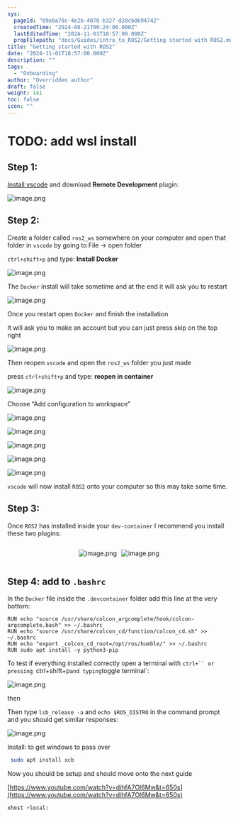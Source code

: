```yaml
---
sys:
  pageId: "89e0a78c-4e2b-4070-b327-d28cb0694742"
  createdTime: "2024-08-21T00:24:00.000Z"
  lastEditedTime: "2024-11-01T18:57:00.000Z"
  propFilepath: "docs/Guides/intro_to_ROS2/Getting started with ROS2.md"
title: "Getting started with ROS2"
date: "2024-11-01T18:57:00.000Z"
description: ""
tags:
  - "Onboarding"
author: "Overridden author"
draft: false
weight: 141
toc: false
icon: ""
---
```


# TODO: add wsl install

## Step 1:

[Install vscode](https://code.visualstudio.com/download) and download **Remote Development** plugin:

![image.png](https://prod-files-secure.s3.us-west-2.amazonaws.com/d518164a-d88e-44d1-a4ee-3adb3bd8bce0/efb52993-1881-4a40-b95e-6f020334f022/image.png?X-Amz-Algorithm=AWS4-HMAC-SHA256&X-Amz-Content-Sha256=UNSIGNED-PAYLOAD&X-Amz-Credential=ASIAZI2LB46656YNPTBY%2F20250313%2Fus-west-2%2Fs3%2Faws4_request&X-Amz-Date=20250313T181109Z&X-Amz-Expires=3600&X-Amz-Security-Token=IQoJb3JpZ2luX2VjEJL%2F%2F%2F%2F%2F%2F%2F%2F%2F%2FwEaCXVzLXdlc3QtMiJHMEUCIQCkG7GqqJrDnA6tK0xaktb5Co%2FAa62KD90GeOyXuDj%2B%2BgIgEtqIPV9nOx3B5O6bnz7DIOQTfMeDyIgponeOeArGlgsqiAQI2%2F%2F%2F%2F%2F%2F%2F%2F%2F%2F%2FARAAGgw2Mzc0MjMxODM4MDUiDEtPlTB5JjhBWGDcaircAxAA%2F7GCU9qolaGYsCinLLoA2CKjBHNuGPyKOuV4v%2FNKpvsa6tBTbS7UAba8pIIp3jHzpvT2baYGkOUCL2zxgdj%2BUOHcHyaD79tY4dU%2FPpxJsLuu%2B34xz45icUYQF9ycIJd1Yy8PDLsnF%2BVYO3X7qMbd8Jo9e9KvG%2FKb6ik4igDhRiQil91lw5Ylm8pVPMAXSDjImnlEZeAztuv5r5qUEHhvrHxRqfd6XtO9kv1SjM3MVoQnmCM1wsjQ44%2FaZo5vaHnCpEzhxmvWhp%2Bw%2Bfn6vlbXVFpqy5mWXPU%2B3LjMjDJVTOTq75qmcLbBQ8p%2BBnL1SSmE1Q8hHtRd8AX14YDMg1LMFF%2Btvefv3Zy40UGYAwUdtIwaQmunhaIffy1lmWhOkVsLJ5Td1te17bdAAL3FWCOMrO02W%2BTJd4vTZjBT7GSw9bGDrtAckCsI7wl8sP9RFbwhdtB%2Btw0qEDY6aLSe9GKZODZtObxfnZozDFiYQD1zn5EbUJefbFbPijvGdodP%2FQQlmHv1WT0bLqwygMDUn%2FFs7DhoucEw5xEuwGj1U1nGpSzitLS1OEgvIj0ADUeSHXwRy1WeQZHguX9ex4FS%2FSDTg1x%2Bcjug%2BATWXXdl1nuEv4oEe4BH7cWyx9kbMNS0zL4GOqUBv1fytip6PRLQu2uM119jaelJJvrddClHb2iIDRmg%2B%2F%2FnymqtAnioN2PjFRQ6K%2FrgQUczhtfQCS%2FsZ%2FFJX68FYV1awdF9pyKA4vqhhEttkGLkRnnUybeN6zyFX9A71b2DhhO7Z8sYjyrHwJ8kHDl61g4u1cDIlF9c110eXDR%2FfFcLZMCD0RxJ%2B%2FL9vYxR5c50f7q8y%2B48SmyzUUMmcU97G2zxoqMi&X-Amz-Signature=255b71765a67ccd808b6ebcbcb84cdef0ea6fe2c933031edcb46f7b1ffeae6d7&X-Amz-SignedHeaders=host&x-id=GetObject)

## Step 2:

Create a folder called `ros2_ws` somewhere on your computer and open that folder in `vscode` by going to File → open folder 

`ctrl+shift+p` and type: **Install Docker**

![image.png](https://prod-files-secure.s3.us-west-2.amazonaws.com/d518164a-d88e-44d1-a4ee-3adb3bd8bce0/2269dc0e-1cd5-47ff-bceb-c04ad9b2eab0/image.png?X-Amz-Algorithm=AWS4-HMAC-SHA256&X-Amz-Content-Sha256=UNSIGNED-PAYLOAD&X-Amz-Credential=ASIAZI2LB46656YNPTBY%2F20250313%2Fus-west-2%2Fs3%2Faws4_request&X-Amz-Date=20250313T181109Z&X-Amz-Expires=3600&X-Amz-Security-Token=IQoJb3JpZ2luX2VjEJL%2F%2F%2F%2F%2F%2F%2F%2F%2F%2FwEaCXVzLXdlc3QtMiJHMEUCIQCkG7GqqJrDnA6tK0xaktb5Co%2FAa62KD90GeOyXuDj%2B%2BgIgEtqIPV9nOx3B5O6bnz7DIOQTfMeDyIgponeOeArGlgsqiAQI2%2F%2F%2F%2F%2F%2F%2F%2F%2F%2F%2FARAAGgw2Mzc0MjMxODM4MDUiDEtPlTB5JjhBWGDcaircAxAA%2F7GCU9qolaGYsCinLLoA2CKjBHNuGPyKOuV4v%2FNKpvsa6tBTbS7UAba8pIIp3jHzpvT2baYGkOUCL2zxgdj%2BUOHcHyaD79tY4dU%2FPpxJsLuu%2B34xz45icUYQF9ycIJd1Yy8PDLsnF%2BVYO3X7qMbd8Jo9e9KvG%2FKb6ik4igDhRiQil91lw5Ylm8pVPMAXSDjImnlEZeAztuv5r5qUEHhvrHxRqfd6XtO9kv1SjM3MVoQnmCM1wsjQ44%2FaZo5vaHnCpEzhxmvWhp%2Bw%2Bfn6vlbXVFpqy5mWXPU%2B3LjMjDJVTOTq75qmcLbBQ8p%2BBnL1SSmE1Q8hHtRd8AX14YDMg1LMFF%2Btvefv3Zy40UGYAwUdtIwaQmunhaIffy1lmWhOkVsLJ5Td1te17bdAAL3FWCOMrO02W%2BTJd4vTZjBT7GSw9bGDrtAckCsI7wl8sP9RFbwhdtB%2Btw0qEDY6aLSe9GKZODZtObxfnZozDFiYQD1zn5EbUJefbFbPijvGdodP%2FQQlmHv1WT0bLqwygMDUn%2FFs7DhoucEw5xEuwGj1U1nGpSzitLS1OEgvIj0ADUeSHXwRy1WeQZHguX9ex4FS%2FSDTg1x%2Bcjug%2BATWXXdl1nuEv4oEe4BH7cWyx9kbMNS0zL4GOqUBv1fytip6PRLQu2uM119jaelJJvrddClHb2iIDRmg%2B%2F%2FnymqtAnioN2PjFRQ6K%2FrgQUczhtfQCS%2FsZ%2FFJX68FYV1awdF9pyKA4vqhhEttkGLkRnnUybeN6zyFX9A71b2DhhO7Z8sYjyrHwJ8kHDl61g4u1cDIlF9c110eXDR%2FfFcLZMCD0RxJ%2B%2FL9vYxR5c50f7q8y%2B48SmyzUUMmcU97G2zxoqMi&X-Amz-Signature=f398ab780a32d3fe67468855fa0be4dff0b3e9577d7aa8eb531d95fada6b5b8b&X-Amz-SignedHeaders=host&x-id=GetObject)

The `Docker` install will take sometime and at the end it will ask you to restart

![image.png](https://prod-files-secure.s3.us-west-2.amazonaws.com/d518164a-d88e-44d1-a4ee-3adb3bd8bce0/ed233f78-be33-4b1f-b89c-9c346c0e961e/image.png?X-Amz-Algorithm=AWS4-HMAC-SHA256&X-Amz-Content-Sha256=UNSIGNED-PAYLOAD&X-Amz-Credential=ASIAZI2LB46656YNPTBY%2F20250313%2Fus-west-2%2Fs3%2Faws4_request&X-Amz-Date=20250313T181109Z&X-Amz-Expires=3600&X-Amz-Security-Token=IQoJb3JpZ2luX2VjEJL%2F%2F%2F%2F%2F%2F%2F%2F%2F%2FwEaCXVzLXdlc3QtMiJHMEUCIQCkG7GqqJrDnA6tK0xaktb5Co%2FAa62KD90GeOyXuDj%2B%2BgIgEtqIPV9nOx3B5O6bnz7DIOQTfMeDyIgponeOeArGlgsqiAQI2%2F%2F%2F%2F%2F%2F%2F%2F%2F%2F%2FARAAGgw2Mzc0MjMxODM4MDUiDEtPlTB5JjhBWGDcaircAxAA%2F7GCU9qolaGYsCinLLoA2CKjBHNuGPyKOuV4v%2FNKpvsa6tBTbS7UAba8pIIp3jHzpvT2baYGkOUCL2zxgdj%2BUOHcHyaD79tY4dU%2FPpxJsLuu%2B34xz45icUYQF9ycIJd1Yy8PDLsnF%2BVYO3X7qMbd8Jo9e9KvG%2FKb6ik4igDhRiQil91lw5Ylm8pVPMAXSDjImnlEZeAztuv5r5qUEHhvrHxRqfd6XtO9kv1SjM3MVoQnmCM1wsjQ44%2FaZo5vaHnCpEzhxmvWhp%2Bw%2Bfn6vlbXVFpqy5mWXPU%2B3LjMjDJVTOTq75qmcLbBQ8p%2BBnL1SSmE1Q8hHtRd8AX14YDMg1LMFF%2Btvefv3Zy40UGYAwUdtIwaQmunhaIffy1lmWhOkVsLJ5Td1te17bdAAL3FWCOMrO02W%2BTJd4vTZjBT7GSw9bGDrtAckCsI7wl8sP9RFbwhdtB%2Btw0qEDY6aLSe9GKZODZtObxfnZozDFiYQD1zn5EbUJefbFbPijvGdodP%2FQQlmHv1WT0bLqwygMDUn%2FFs7DhoucEw5xEuwGj1U1nGpSzitLS1OEgvIj0ADUeSHXwRy1WeQZHguX9ex4FS%2FSDTg1x%2Bcjug%2BATWXXdl1nuEv4oEe4BH7cWyx9kbMNS0zL4GOqUBv1fytip6PRLQu2uM119jaelJJvrddClHb2iIDRmg%2B%2F%2FnymqtAnioN2PjFRQ6K%2FrgQUczhtfQCS%2FsZ%2FFJX68FYV1awdF9pyKA4vqhhEttkGLkRnnUybeN6zyFX9A71b2DhhO7Z8sYjyrHwJ8kHDl61g4u1cDIlF9c110eXDR%2FfFcLZMCD0RxJ%2B%2FL9vYxR5c50f7q8y%2B48SmyzUUMmcU97G2zxoqMi&X-Amz-Signature=7f7a09cdd191bb29c5f362900cfcbc71db908eda33b7628d8823ebd97e248b5f&X-Amz-SignedHeaders=host&x-id=GetObject)

Once you restart open `Docker` and finish the installation

It will ask you to make an account but you can just press skip on the top right

![image.png](https://prod-files-secure.s3.us-west-2.amazonaws.com/d518164a-d88e-44d1-a4ee-3adb3bd8bce0/21010ad9-1659-4fd9-9f59-9932a09b2a3d/image.png?X-Amz-Algorithm=AWS4-HMAC-SHA256&X-Amz-Content-Sha256=UNSIGNED-PAYLOAD&X-Amz-Credential=ASIAZI2LB46656YNPTBY%2F20250313%2Fus-west-2%2Fs3%2Faws4_request&X-Amz-Date=20250313T181109Z&X-Amz-Expires=3600&X-Amz-Security-Token=IQoJb3JpZ2luX2VjEJL%2F%2F%2F%2F%2F%2F%2F%2F%2F%2FwEaCXVzLXdlc3QtMiJHMEUCIQCkG7GqqJrDnA6tK0xaktb5Co%2FAa62KD90GeOyXuDj%2B%2BgIgEtqIPV9nOx3B5O6bnz7DIOQTfMeDyIgponeOeArGlgsqiAQI2%2F%2F%2F%2F%2F%2F%2F%2F%2F%2F%2FARAAGgw2Mzc0MjMxODM4MDUiDEtPlTB5JjhBWGDcaircAxAA%2F7GCU9qolaGYsCinLLoA2CKjBHNuGPyKOuV4v%2FNKpvsa6tBTbS7UAba8pIIp3jHzpvT2baYGkOUCL2zxgdj%2BUOHcHyaD79tY4dU%2FPpxJsLuu%2B34xz45icUYQF9ycIJd1Yy8PDLsnF%2BVYO3X7qMbd8Jo9e9KvG%2FKb6ik4igDhRiQil91lw5Ylm8pVPMAXSDjImnlEZeAztuv5r5qUEHhvrHxRqfd6XtO9kv1SjM3MVoQnmCM1wsjQ44%2FaZo5vaHnCpEzhxmvWhp%2Bw%2Bfn6vlbXVFpqy5mWXPU%2B3LjMjDJVTOTq75qmcLbBQ8p%2BBnL1SSmE1Q8hHtRd8AX14YDMg1LMFF%2Btvefv3Zy40UGYAwUdtIwaQmunhaIffy1lmWhOkVsLJ5Td1te17bdAAL3FWCOMrO02W%2BTJd4vTZjBT7GSw9bGDrtAckCsI7wl8sP9RFbwhdtB%2Btw0qEDY6aLSe9GKZODZtObxfnZozDFiYQD1zn5EbUJefbFbPijvGdodP%2FQQlmHv1WT0bLqwygMDUn%2FFs7DhoucEw5xEuwGj1U1nGpSzitLS1OEgvIj0ADUeSHXwRy1WeQZHguX9ex4FS%2FSDTg1x%2Bcjug%2BATWXXdl1nuEv4oEe4BH7cWyx9kbMNS0zL4GOqUBv1fytip6PRLQu2uM119jaelJJvrddClHb2iIDRmg%2B%2F%2FnymqtAnioN2PjFRQ6K%2FrgQUczhtfQCS%2FsZ%2FFJX68FYV1awdF9pyKA4vqhhEttkGLkRnnUybeN6zyFX9A71b2DhhO7Z8sYjyrHwJ8kHDl61g4u1cDIlF9c110eXDR%2FfFcLZMCD0RxJ%2B%2FL9vYxR5c50f7q8y%2B48SmyzUUMmcU97G2zxoqMi&X-Amz-Signature=6ee16c17187973a94657825a2aa0300b1d16a409499831c83c04994dda75afdb&X-Amz-SignedHeaders=host&x-id=GetObject)

Then reopen `vscode` and open the `ros2_ws` folder you just made

press `ctrl+shift+p` and type: **reopen in container**

![image.png](https://prod-files-secure.s3.us-west-2.amazonaws.com/d518164a-d88e-44d1-a4ee-3adb3bd8bce0/4e93b8c2-41ad-488c-8095-c74205196118/image.png?X-Amz-Algorithm=AWS4-HMAC-SHA256&X-Amz-Content-Sha256=UNSIGNED-PAYLOAD&X-Amz-Credential=ASIAZI2LB46656YNPTBY%2F20250313%2Fus-west-2%2Fs3%2Faws4_request&X-Amz-Date=20250313T181109Z&X-Amz-Expires=3600&X-Amz-Security-Token=IQoJb3JpZ2luX2VjEJL%2F%2F%2F%2F%2F%2F%2F%2F%2F%2FwEaCXVzLXdlc3QtMiJHMEUCIQCkG7GqqJrDnA6tK0xaktb5Co%2FAa62KD90GeOyXuDj%2B%2BgIgEtqIPV9nOx3B5O6bnz7DIOQTfMeDyIgponeOeArGlgsqiAQI2%2F%2F%2F%2F%2F%2F%2F%2F%2F%2F%2FARAAGgw2Mzc0MjMxODM4MDUiDEtPlTB5JjhBWGDcaircAxAA%2F7GCU9qolaGYsCinLLoA2CKjBHNuGPyKOuV4v%2FNKpvsa6tBTbS7UAba8pIIp3jHzpvT2baYGkOUCL2zxgdj%2BUOHcHyaD79tY4dU%2FPpxJsLuu%2B34xz45icUYQF9ycIJd1Yy8PDLsnF%2BVYO3X7qMbd8Jo9e9KvG%2FKb6ik4igDhRiQil91lw5Ylm8pVPMAXSDjImnlEZeAztuv5r5qUEHhvrHxRqfd6XtO9kv1SjM3MVoQnmCM1wsjQ44%2FaZo5vaHnCpEzhxmvWhp%2Bw%2Bfn6vlbXVFpqy5mWXPU%2B3LjMjDJVTOTq75qmcLbBQ8p%2BBnL1SSmE1Q8hHtRd8AX14YDMg1LMFF%2Btvefv3Zy40UGYAwUdtIwaQmunhaIffy1lmWhOkVsLJ5Td1te17bdAAL3FWCOMrO02W%2BTJd4vTZjBT7GSw9bGDrtAckCsI7wl8sP9RFbwhdtB%2Btw0qEDY6aLSe9GKZODZtObxfnZozDFiYQD1zn5EbUJefbFbPijvGdodP%2FQQlmHv1WT0bLqwygMDUn%2FFs7DhoucEw5xEuwGj1U1nGpSzitLS1OEgvIj0ADUeSHXwRy1WeQZHguX9ex4FS%2FSDTg1x%2Bcjug%2BATWXXdl1nuEv4oEe4BH7cWyx9kbMNS0zL4GOqUBv1fytip6PRLQu2uM119jaelJJvrddClHb2iIDRmg%2B%2F%2FnymqtAnioN2PjFRQ6K%2FrgQUczhtfQCS%2FsZ%2FFJX68FYV1awdF9pyKA4vqhhEttkGLkRnnUybeN6zyFX9A71b2DhhO7Z8sYjyrHwJ8kHDl61g4u1cDIlF9c110eXDR%2FfFcLZMCD0RxJ%2B%2FL9vYxR5c50f7q8y%2B48SmyzUUMmcU97G2zxoqMi&X-Amz-Signature=d634559680f2ffc2e20c32b6125b4c5d4e9a0538a6161a48d7c29e41cb5b04a6&X-Amz-SignedHeaders=host&x-id=GetObject)

Choose “Add configuration to workspace”

![image.png](https://prod-files-secure.s3.us-west-2.amazonaws.com/d518164a-d88e-44d1-a4ee-3adb3bd8bce0/9560b282-5060-4989-ba37-97e7b2c22476/image.png?X-Amz-Algorithm=AWS4-HMAC-SHA256&X-Amz-Content-Sha256=UNSIGNED-PAYLOAD&X-Amz-Credential=ASIAZI2LB46656YNPTBY%2F20250313%2Fus-west-2%2Fs3%2Faws4_request&X-Amz-Date=20250313T181109Z&X-Amz-Expires=3600&X-Amz-Security-Token=IQoJb3JpZ2luX2VjEJL%2F%2F%2F%2F%2F%2F%2F%2F%2F%2FwEaCXVzLXdlc3QtMiJHMEUCIQCkG7GqqJrDnA6tK0xaktb5Co%2FAa62KD90GeOyXuDj%2B%2BgIgEtqIPV9nOx3B5O6bnz7DIOQTfMeDyIgponeOeArGlgsqiAQI2%2F%2F%2F%2F%2F%2F%2F%2F%2F%2F%2FARAAGgw2Mzc0MjMxODM4MDUiDEtPlTB5JjhBWGDcaircAxAA%2F7GCU9qolaGYsCinLLoA2CKjBHNuGPyKOuV4v%2FNKpvsa6tBTbS7UAba8pIIp3jHzpvT2baYGkOUCL2zxgdj%2BUOHcHyaD79tY4dU%2FPpxJsLuu%2B34xz45icUYQF9ycIJd1Yy8PDLsnF%2BVYO3X7qMbd8Jo9e9KvG%2FKb6ik4igDhRiQil91lw5Ylm8pVPMAXSDjImnlEZeAztuv5r5qUEHhvrHxRqfd6XtO9kv1SjM3MVoQnmCM1wsjQ44%2FaZo5vaHnCpEzhxmvWhp%2Bw%2Bfn6vlbXVFpqy5mWXPU%2B3LjMjDJVTOTq75qmcLbBQ8p%2BBnL1SSmE1Q8hHtRd8AX14YDMg1LMFF%2Btvefv3Zy40UGYAwUdtIwaQmunhaIffy1lmWhOkVsLJ5Td1te17bdAAL3FWCOMrO02W%2BTJd4vTZjBT7GSw9bGDrtAckCsI7wl8sP9RFbwhdtB%2Btw0qEDY6aLSe9GKZODZtObxfnZozDFiYQD1zn5EbUJefbFbPijvGdodP%2FQQlmHv1WT0bLqwygMDUn%2FFs7DhoucEw5xEuwGj1U1nGpSzitLS1OEgvIj0ADUeSHXwRy1WeQZHguX9ex4FS%2FSDTg1x%2Bcjug%2BATWXXdl1nuEv4oEe4BH7cWyx9kbMNS0zL4GOqUBv1fytip6PRLQu2uM119jaelJJvrddClHb2iIDRmg%2B%2F%2FnymqtAnioN2PjFRQ6K%2FrgQUczhtfQCS%2FsZ%2FFJX68FYV1awdF9pyKA4vqhhEttkGLkRnnUybeN6zyFX9A71b2DhhO7Z8sYjyrHwJ8kHDl61g4u1cDIlF9c110eXDR%2FfFcLZMCD0RxJ%2B%2FL9vYxR5c50f7q8y%2B48SmyzUUMmcU97G2zxoqMi&X-Amz-Signature=9e34af5eac3f76f17ab619fbe2f2c0433a1697ba66823801ed2cbdc7d7843df5&X-Amz-SignedHeaders=host&x-id=GetObject)

![image.png](https://prod-files-secure.s3.us-west-2.amazonaws.com/d518164a-d88e-44d1-a4ee-3adb3bd8bce0/2ee63f81-886b-48e8-a553-dc6e5eac99e4/image.png?X-Amz-Algorithm=AWS4-HMAC-SHA256&X-Amz-Content-Sha256=UNSIGNED-PAYLOAD&X-Amz-Credential=ASIAZI2LB46656YNPTBY%2F20250313%2Fus-west-2%2Fs3%2Faws4_request&X-Amz-Date=20250313T181109Z&X-Amz-Expires=3600&X-Amz-Security-Token=IQoJb3JpZ2luX2VjEJL%2F%2F%2F%2F%2F%2F%2F%2F%2F%2FwEaCXVzLXdlc3QtMiJHMEUCIQCkG7GqqJrDnA6tK0xaktb5Co%2FAa62KD90GeOyXuDj%2B%2BgIgEtqIPV9nOx3B5O6bnz7DIOQTfMeDyIgponeOeArGlgsqiAQI2%2F%2F%2F%2F%2F%2F%2F%2F%2F%2F%2FARAAGgw2Mzc0MjMxODM4MDUiDEtPlTB5JjhBWGDcaircAxAA%2F7GCU9qolaGYsCinLLoA2CKjBHNuGPyKOuV4v%2FNKpvsa6tBTbS7UAba8pIIp3jHzpvT2baYGkOUCL2zxgdj%2BUOHcHyaD79tY4dU%2FPpxJsLuu%2B34xz45icUYQF9ycIJd1Yy8PDLsnF%2BVYO3X7qMbd8Jo9e9KvG%2FKb6ik4igDhRiQil91lw5Ylm8pVPMAXSDjImnlEZeAztuv5r5qUEHhvrHxRqfd6XtO9kv1SjM3MVoQnmCM1wsjQ44%2FaZo5vaHnCpEzhxmvWhp%2Bw%2Bfn6vlbXVFpqy5mWXPU%2B3LjMjDJVTOTq75qmcLbBQ8p%2BBnL1SSmE1Q8hHtRd8AX14YDMg1LMFF%2Btvefv3Zy40UGYAwUdtIwaQmunhaIffy1lmWhOkVsLJ5Td1te17bdAAL3FWCOMrO02W%2BTJd4vTZjBT7GSw9bGDrtAckCsI7wl8sP9RFbwhdtB%2Btw0qEDY6aLSe9GKZODZtObxfnZozDFiYQD1zn5EbUJefbFbPijvGdodP%2FQQlmHv1WT0bLqwygMDUn%2FFs7DhoucEw5xEuwGj1U1nGpSzitLS1OEgvIj0ADUeSHXwRy1WeQZHguX9ex4FS%2FSDTg1x%2Bcjug%2BATWXXdl1nuEv4oEe4BH7cWyx9kbMNS0zL4GOqUBv1fytip6PRLQu2uM119jaelJJvrddClHb2iIDRmg%2B%2F%2FnymqtAnioN2PjFRQ6K%2FrgQUczhtfQCS%2FsZ%2FFJX68FYV1awdF9pyKA4vqhhEttkGLkRnnUybeN6zyFX9A71b2DhhO7Z8sYjyrHwJ8kHDl61g4u1cDIlF9c110eXDR%2FfFcLZMCD0RxJ%2B%2FL9vYxR5c50f7q8y%2B48SmyzUUMmcU97G2zxoqMi&X-Amz-Signature=6f349d9c32e6a385e3c4da682b5ffbe141188cc082927e7dff1a0fc301264d91&X-Amz-SignedHeaders=host&x-id=GetObject)

![image.png](https://prod-files-secure.s3.us-west-2.amazonaws.com/d518164a-d88e-44d1-a4ee-3adb3bd8bce0/ae1580b2-b048-407e-aed9-b584224a7a04/image.png?X-Amz-Algorithm=AWS4-HMAC-SHA256&X-Amz-Content-Sha256=UNSIGNED-PAYLOAD&X-Amz-Credential=ASIAZI2LB46656YNPTBY%2F20250313%2Fus-west-2%2Fs3%2Faws4_request&X-Amz-Date=20250313T181109Z&X-Amz-Expires=3600&X-Amz-Security-Token=IQoJb3JpZ2luX2VjEJL%2F%2F%2F%2F%2F%2F%2F%2F%2F%2FwEaCXVzLXdlc3QtMiJHMEUCIQCkG7GqqJrDnA6tK0xaktb5Co%2FAa62KD90GeOyXuDj%2B%2BgIgEtqIPV9nOx3B5O6bnz7DIOQTfMeDyIgponeOeArGlgsqiAQI2%2F%2F%2F%2F%2F%2F%2F%2F%2F%2F%2FARAAGgw2Mzc0MjMxODM4MDUiDEtPlTB5JjhBWGDcaircAxAA%2F7GCU9qolaGYsCinLLoA2CKjBHNuGPyKOuV4v%2FNKpvsa6tBTbS7UAba8pIIp3jHzpvT2baYGkOUCL2zxgdj%2BUOHcHyaD79tY4dU%2FPpxJsLuu%2B34xz45icUYQF9ycIJd1Yy8PDLsnF%2BVYO3X7qMbd8Jo9e9KvG%2FKb6ik4igDhRiQil91lw5Ylm8pVPMAXSDjImnlEZeAztuv5r5qUEHhvrHxRqfd6XtO9kv1SjM3MVoQnmCM1wsjQ44%2FaZo5vaHnCpEzhxmvWhp%2Bw%2Bfn6vlbXVFpqy5mWXPU%2B3LjMjDJVTOTq75qmcLbBQ8p%2BBnL1SSmE1Q8hHtRd8AX14YDMg1LMFF%2Btvefv3Zy40UGYAwUdtIwaQmunhaIffy1lmWhOkVsLJ5Td1te17bdAAL3FWCOMrO02W%2BTJd4vTZjBT7GSw9bGDrtAckCsI7wl8sP9RFbwhdtB%2Btw0qEDY6aLSe9GKZODZtObxfnZozDFiYQD1zn5EbUJefbFbPijvGdodP%2FQQlmHv1WT0bLqwygMDUn%2FFs7DhoucEw5xEuwGj1U1nGpSzitLS1OEgvIj0ADUeSHXwRy1WeQZHguX9ex4FS%2FSDTg1x%2Bcjug%2BATWXXdl1nuEv4oEe4BH7cWyx9kbMNS0zL4GOqUBv1fytip6PRLQu2uM119jaelJJvrddClHb2iIDRmg%2B%2F%2FnymqtAnioN2PjFRQ6K%2FrgQUczhtfQCS%2FsZ%2FFJX68FYV1awdF9pyKA4vqhhEttkGLkRnnUybeN6zyFX9A71b2DhhO7Z8sYjyrHwJ8kHDl61g4u1cDIlF9c110eXDR%2FfFcLZMCD0RxJ%2B%2FL9vYxR5c50f7q8y%2B48SmyzUUMmcU97G2zxoqMi&X-Amz-Signature=4bafc2755400e998e6aab981de7400fa342c36e3367781053260354cc528ce76&X-Amz-SignedHeaders=host&x-id=GetObject)

![image.png](https://prod-files-secure.s3.us-west-2.amazonaws.com/d518164a-d88e-44d1-a4ee-3adb3bd8bce0/53255b28-f75e-430f-b9e3-c0ac8577e42b/image.png?X-Amz-Algorithm=AWS4-HMAC-SHA256&X-Amz-Content-Sha256=UNSIGNED-PAYLOAD&X-Amz-Credential=ASIAZI2LB46656YNPTBY%2F20250313%2Fus-west-2%2Fs3%2Faws4_request&X-Amz-Date=20250313T181109Z&X-Amz-Expires=3600&X-Amz-Security-Token=IQoJb3JpZ2luX2VjEJL%2F%2F%2F%2F%2F%2F%2F%2F%2F%2FwEaCXVzLXdlc3QtMiJHMEUCIQCkG7GqqJrDnA6tK0xaktb5Co%2FAa62KD90GeOyXuDj%2B%2BgIgEtqIPV9nOx3B5O6bnz7DIOQTfMeDyIgponeOeArGlgsqiAQI2%2F%2F%2F%2F%2F%2F%2F%2F%2F%2F%2FARAAGgw2Mzc0MjMxODM4MDUiDEtPlTB5JjhBWGDcaircAxAA%2F7GCU9qolaGYsCinLLoA2CKjBHNuGPyKOuV4v%2FNKpvsa6tBTbS7UAba8pIIp3jHzpvT2baYGkOUCL2zxgdj%2BUOHcHyaD79tY4dU%2FPpxJsLuu%2B34xz45icUYQF9ycIJd1Yy8PDLsnF%2BVYO3X7qMbd8Jo9e9KvG%2FKb6ik4igDhRiQil91lw5Ylm8pVPMAXSDjImnlEZeAztuv5r5qUEHhvrHxRqfd6XtO9kv1SjM3MVoQnmCM1wsjQ44%2FaZo5vaHnCpEzhxmvWhp%2Bw%2Bfn6vlbXVFpqy5mWXPU%2B3LjMjDJVTOTq75qmcLbBQ8p%2BBnL1SSmE1Q8hHtRd8AX14YDMg1LMFF%2Btvefv3Zy40UGYAwUdtIwaQmunhaIffy1lmWhOkVsLJ5Td1te17bdAAL3FWCOMrO02W%2BTJd4vTZjBT7GSw9bGDrtAckCsI7wl8sP9RFbwhdtB%2Btw0qEDY6aLSe9GKZODZtObxfnZozDFiYQD1zn5EbUJefbFbPijvGdodP%2FQQlmHv1WT0bLqwygMDUn%2FFs7DhoucEw5xEuwGj1U1nGpSzitLS1OEgvIj0ADUeSHXwRy1WeQZHguX9ex4FS%2FSDTg1x%2Bcjug%2BATWXXdl1nuEv4oEe4BH7cWyx9kbMNS0zL4GOqUBv1fytip6PRLQu2uM119jaelJJvrddClHb2iIDRmg%2B%2F%2FnymqtAnioN2PjFRQ6K%2FrgQUczhtfQCS%2FsZ%2FFJX68FYV1awdF9pyKA4vqhhEttkGLkRnnUybeN6zyFX9A71b2DhhO7Z8sYjyrHwJ8kHDl61g4u1cDIlF9c110eXDR%2FfFcLZMCD0RxJ%2B%2FL9vYxR5c50f7q8y%2B48SmyzUUMmcU97G2zxoqMi&X-Amz-Signature=02197aa86b651b24a8a9b6d326f6395cdedc9192b605f74be75c316c95cf8570&X-Amz-SignedHeaders=host&x-id=GetObject)

![image.png](https://prod-files-secure.s3.us-west-2.amazonaws.com/d518164a-d88e-44d1-a4ee-3adb3bd8bce0/7c562767-5af9-4ffb-97d1-327bcdf4ee00/image.png?X-Amz-Algorithm=AWS4-HMAC-SHA256&X-Amz-Content-Sha256=UNSIGNED-PAYLOAD&X-Amz-Credential=ASIAZI2LB46656YNPTBY%2F20250313%2Fus-west-2%2Fs3%2Faws4_request&X-Amz-Date=20250313T181109Z&X-Amz-Expires=3600&X-Amz-Security-Token=IQoJb3JpZ2luX2VjEJL%2F%2F%2F%2F%2F%2F%2F%2F%2F%2FwEaCXVzLXdlc3QtMiJHMEUCIQCkG7GqqJrDnA6tK0xaktb5Co%2FAa62KD90GeOyXuDj%2B%2BgIgEtqIPV9nOx3B5O6bnz7DIOQTfMeDyIgponeOeArGlgsqiAQI2%2F%2F%2F%2F%2F%2F%2F%2F%2F%2F%2FARAAGgw2Mzc0MjMxODM4MDUiDEtPlTB5JjhBWGDcaircAxAA%2F7GCU9qolaGYsCinLLoA2CKjBHNuGPyKOuV4v%2FNKpvsa6tBTbS7UAba8pIIp3jHzpvT2baYGkOUCL2zxgdj%2BUOHcHyaD79tY4dU%2FPpxJsLuu%2B34xz45icUYQF9ycIJd1Yy8PDLsnF%2BVYO3X7qMbd8Jo9e9KvG%2FKb6ik4igDhRiQil91lw5Ylm8pVPMAXSDjImnlEZeAztuv5r5qUEHhvrHxRqfd6XtO9kv1SjM3MVoQnmCM1wsjQ44%2FaZo5vaHnCpEzhxmvWhp%2Bw%2Bfn6vlbXVFpqy5mWXPU%2B3LjMjDJVTOTq75qmcLbBQ8p%2BBnL1SSmE1Q8hHtRd8AX14YDMg1LMFF%2Btvefv3Zy40UGYAwUdtIwaQmunhaIffy1lmWhOkVsLJ5Td1te17bdAAL3FWCOMrO02W%2BTJd4vTZjBT7GSw9bGDrtAckCsI7wl8sP9RFbwhdtB%2Btw0qEDY6aLSe9GKZODZtObxfnZozDFiYQD1zn5EbUJefbFbPijvGdodP%2FQQlmHv1WT0bLqwygMDUn%2FFs7DhoucEw5xEuwGj1U1nGpSzitLS1OEgvIj0ADUeSHXwRy1WeQZHguX9ex4FS%2FSDTg1x%2Bcjug%2BATWXXdl1nuEv4oEe4BH7cWyx9kbMNS0zL4GOqUBv1fytip6PRLQu2uM119jaelJJvrddClHb2iIDRmg%2B%2F%2FnymqtAnioN2PjFRQ6K%2FrgQUczhtfQCS%2FsZ%2FFJX68FYV1awdF9pyKA4vqhhEttkGLkRnnUybeN6zyFX9A71b2DhhO7Z8sYjyrHwJ8kHDl61g4u1cDIlF9c110eXDR%2FfFcLZMCD0RxJ%2B%2FL9vYxR5c50f7q8y%2B48SmyzUUMmcU97G2zxoqMi&X-Amz-Signature=2ff61bd11937a1fd771f6eb227d57c322e80dd126349c0a9303f8c0887141429&X-Amz-SignedHeaders=host&x-id=GetObject)

`vscode` will now install `ROS2` onto your computer so this may take some time.

## Step 3:

Once `ROS2` has installed inside your `dev-container` I recommend you install these two plugins:

<div style="display: flex;flex-direction: row; column-gap:10px; max-width: 630px;justify-content: center;">
<div>

![image.png](https://prod-files-secure.s3.us-west-2.amazonaws.com/d518164a-d88e-44d1-a4ee-3adb3bd8bce0/3fc3d550-5a54-4ba1-ba6b-faa01cdb7369/image.png?X-Amz-Algorithm=AWS4-HMAC-SHA256&X-Amz-Content-Sha256=UNSIGNED-PAYLOAD&X-Amz-Credential=ASIAZI2LB46665442GM4%2F20250313%2Fus-west-2%2Fs3%2Faws4_request&X-Amz-Date=20250313T181112Z&X-Amz-Expires=3600&X-Amz-Security-Token=IQoJb3JpZ2luX2VjEJL%2F%2F%2F%2F%2F%2F%2F%2F%2F%2FwEaCXVzLXdlc3QtMiJIMEYCIQC0SoUSdI9Ij%2BrM2nE0STR%2FeWDwNFJGZRnzbYPjyWVI9gIhAOqaRUCYgJpd1Nrccju7LzXlCq9%2BJlxhbpJj6O8S7jq3KogECNv%2F%2F%2F%2F%2F%2F%2F%2F%2F%2FwEQABoMNjM3NDIzMTgzODA1IgwBNCGrA%2FxfJh%2BOAugq3AOOjeGIWCf40JsBiiqGm2OOzBhy0Ad2GZf9FZle%2BcPUBywcFgFD%2BJJdhAHs6D82YsD6E5NeFEO32Y%2F%2FEetyAp%2BscOm12tJtQcXtT10mDrpAvPX9rOJl91iRhRZJs9iRI8MrVEYk3a%2FBBoVEmbubKFC9jk%2Buz7JrlOIzqyQ%2Bkj41xqFFQG7srZfQFohd82Y7UbUfAlX96tbmbG%2BaLtAHv5yRDBIzpK7V9p4WtBnpj6wOM89mk6eG8WV48snLrY0GRGNwpT1uUD62dMiJTl13lmRCIJK60w4AxYRYb7xLezUEBQ%2B8Cr63AafPGmiVM2kuvHB%2F0qLUxJsBrQW7UwXzEgegR5pXudqlagsoyEtHWr8cqbzZrx6zzwOzyuhDZ%2FHOnvujZMI52nTsuONUGwk736UBHuAJ2CuWzgHKOa0HHpyzUsZ8UFl9Y18liwD0i3%2FIZmp9MshvHkAOt7zReq0qmFhYxIb5vt%2B%2FDaZjrW54arW3seey9tGHfPdvllCB9bBrUpKLotlDhpk0hZnwK5RYzIC1d4eAwDIbynI9sWoMTjPF56pkSaSF9hnnAmeXwxxU4g8nignD0q9gg0T9PfjVO2FhAXynl882HcJlvto29Ho1s3HgOyvwxd5wmELUEjC6tcy%2BBjqkATPjHiBWmqZlAFW1UEwpedCTBy%2F7opVYEYFg24qt5LaPsDaF8uAELOx8RRzqNUkFlhBt79gqEVNLkLZnJTKtkoVqyHXh%2Bu4pHI2phQ5WdqPcN1PDgYjCmNy8f%2Bd8HSI9jl6r0GKoMClFdpYqV70eW0MkS1m7hy9x4cN2fV1KkCiB3lujpCPT0nKdrJ3oGpJlcghiYUKgSL8k6GJ5EMjYU%2BvGZy0g&X-Amz-Signature=61f40644c56edb2ca1ac4a5ee4418cf6af6dff05161f772acdf7863c20f421d9&X-Amz-SignedHeaders=host&x-id=GetObject)

</div>
<div>

![image.png](https://prod-files-secure.s3.us-west-2.amazonaws.com/d518164a-d88e-44d1-a4ee-3adb3bd8bce0/d994cc66-13c2-4093-a5a3-f84cf4601a82/image.png?X-Amz-Algorithm=AWS4-HMAC-SHA256&X-Amz-Content-Sha256=UNSIGNED-PAYLOAD&X-Amz-Credential=ASIAZI2LB4663MZXSJYA%2F20250313%2Fus-west-2%2Fs3%2Faws4_request&X-Amz-Date=20250313T181113Z&X-Amz-Expires=3600&X-Amz-Security-Token=IQoJb3JpZ2luX2VjEJL%2F%2F%2F%2F%2F%2F%2F%2F%2F%2FwEaCXVzLXdlc3QtMiJGMEQCIGv7hQw0LJqgEmtmyQOfvKcoC8ipvP16rD05qfn6mMCyAiBMILgWjLTV8Ir5PYbP6wCTnUwToG%2FFFAvBY5iUC%2BT42yqIBAjb%2F%2F%2F%2F%2F%2F%2F%2F%2F%2F8BEAAaDDYzNzQyMzE4MzgwNSIMWJiD3%2Bw2pffmEuVHKtwDCnjGBMGmAabSmy8MSGdZUc9qA64xHapjH0Kn8MikYcezENWfCOd4MIBjQtKeN1huH%2BUx4m8CKNDygI8F8GaIesaDT%2FYp1iVeazhql4h75MKUd1LB5G%2F2vOS%2FWjJdOsE7GhWWELUHrrFGCTVRwC%2BfO%2FzwF9aD7xuIvPFH6j3YbAEVC5cQucdClvvck5f%2FQ22QWtEWdC8ryADaPkBuj%2F%2BMkd7vSV%2BB33xygasFczrciYaR6oXbiVt610r6dpxUOiImD7cLm40lsjoeqc6CQmiD3GJmoUhO2CImTqSLRS3Ca4NmeJ7gzNEhmyfFx%2FD%2Ffs9JHaJ6T63PO1XXc%2FrKMhL4k%2FddsGY6jQf5SQcRm3lFiwM7EMBLHPMiAqAvw7uyZUPuqOca7sD5YfY4xhakDE17AHUyoSIC%2FfgqcNv122MLAZ%2FK8SIyjrIIzJ%2Bf111MI5J9BIgQvO38L8hXLnrtm9r7qGBC0hxRpj7gMQf9hF9CITYTfBIFZCYv3ruRi4lk072QnqKT84tmmAg1e08lOw538Y1wG9Xgds2FDXNkjtV9n%2Fh6EjIZcB23M3k3T1U4ba1dUm9sj%2Bwatp3y5kNnriLylEbeFcqeWIxCEmJ8Qrj%2BqLUqDqcMFZHMdGW6mkcw1LTMvgY6pgHe5wn%2BahxBVskHetePkbTi7TbX2tiXeVmbMbh3DBsldUAD5vmzjokSfi%2BoCW0x%2Be2Iy%2FzbNh6tlwONDKYrfI5IFZ69eFsxMjQBFMFpO49xdHk4%2F%2FT27OsZgKMQivjJEtxx%2FN8wR9BMGVbyydugka8yKSpuzJQCT%2FhnavqGWyeOAXq4ZX5ajsSv%2BlAR%2BM%2B6lZGvxtf6K60yYle%2BeFknU8MjmaFpGz8B&X-Amz-Signature=b3f4ea98393f94e6bd9bce2e893ef49f319638deab761688049c6b4a6ebf65fc&X-Amz-SignedHeaders=host&x-id=GetObject)

</div>
</div>

## Step 4: add to `.bashrc`

In the `Docker` file inside the `.devcontainer` folder add this line at the very bottom: 

```docker
RUN echo "source /usr/share/colcon_argcomplete/hook/colcon-argcomplete.bash" >> ~/.bashrc
RUN echo "source /usr/share/colcon_cd/function/colcon_cd.sh" >> ~/.bashrc
RUN echo "export _colcon_cd_root=/opt/ros/humble/" >> ~/.bashrc
RUN sudo apt install -y python3-pip 
```

To test if everything installed correctly open a terminal with `ctrl+`` or pressing `ctrl+shift+p` and typing `toggle terminal`:

![image.png](https://prod-files-secure.s3.us-west-2.amazonaws.com/d518164a-d88e-44d1-a4ee-3adb3bd8bce0/6a4943d8-b04e-4c02-9a58-775f3384d1a5/image.png?X-Amz-Algorithm=AWS4-HMAC-SHA256&X-Amz-Content-Sha256=UNSIGNED-PAYLOAD&X-Amz-Credential=ASIAZI2LB46656YNPTBY%2F20250313%2Fus-west-2%2Fs3%2Faws4_request&X-Amz-Date=20250313T181109Z&X-Amz-Expires=3600&X-Amz-Security-Token=IQoJb3JpZ2luX2VjEJL%2F%2F%2F%2F%2F%2F%2F%2F%2F%2FwEaCXVzLXdlc3QtMiJHMEUCIQCkG7GqqJrDnA6tK0xaktb5Co%2FAa62KD90GeOyXuDj%2B%2BgIgEtqIPV9nOx3B5O6bnz7DIOQTfMeDyIgponeOeArGlgsqiAQI2%2F%2F%2F%2F%2F%2F%2F%2F%2F%2F%2FARAAGgw2Mzc0MjMxODM4MDUiDEtPlTB5JjhBWGDcaircAxAA%2F7GCU9qolaGYsCinLLoA2CKjBHNuGPyKOuV4v%2FNKpvsa6tBTbS7UAba8pIIp3jHzpvT2baYGkOUCL2zxgdj%2BUOHcHyaD79tY4dU%2FPpxJsLuu%2B34xz45icUYQF9ycIJd1Yy8PDLsnF%2BVYO3X7qMbd8Jo9e9KvG%2FKb6ik4igDhRiQil91lw5Ylm8pVPMAXSDjImnlEZeAztuv5r5qUEHhvrHxRqfd6XtO9kv1SjM3MVoQnmCM1wsjQ44%2FaZo5vaHnCpEzhxmvWhp%2Bw%2Bfn6vlbXVFpqy5mWXPU%2B3LjMjDJVTOTq75qmcLbBQ8p%2BBnL1SSmE1Q8hHtRd8AX14YDMg1LMFF%2Btvefv3Zy40UGYAwUdtIwaQmunhaIffy1lmWhOkVsLJ5Td1te17bdAAL3FWCOMrO02W%2BTJd4vTZjBT7GSw9bGDrtAckCsI7wl8sP9RFbwhdtB%2Btw0qEDY6aLSe9GKZODZtObxfnZozDFiYQD1zn5EbUJefbFbPijvGdodP%2FQQlmHv1WT0bLqwygMDUn%2FFs7DhoucEw5xEuwGj1U1nGpSzitLS1OEgvIj0ADUeSHXwRy1WeQZHguX9ex4FS%2FSDTg1x%2Bcjug%2BATWXXdl1nuEv4oEe4BH7cWyx9kbMNS0zL4GOqUBv1fytip6PRLQu2uM119jaelJJvrddClHb2iIDRmg%2B%2F%2FnymqtAnioN2PjFRQ6K%2FrgQUczhtfQCS%2FsZ%2FFJX68FYV1awdF9pyKA4vqhhEttkGLkRnnUybeN6zyFX9A71b2DhhO7Z8sYjyrHwJ8kHDl61g4u1cDIlF9c110eXDR%2FfFcLZMCD0RxJ%2B%2FL9vYxR5c50f7q8y%2B48SmyzUUMmcU97G2zxoqMi&X-Amz-Signature=2ccc0ccf30f9a513cb7bd1b6fa7e71742ea08ef2d8bcd9447ecc92f5f7fe1c67&X-Amz-SignedHeaders=host&x-id=GetObject)

then 

Then type `lsb_release -a` and `echo $ROS_DISTRO` in the command prompt and you should get similar responses:

![image.png](https://prod-files-secure.s3.us-west-2.amazonaws.com/d518164a-d88e-44d1-a4ee-3adb3bd8bce0/3e635dec-a805-4e85-8b9e-d000e5b71a4e/image.png?X-Amz-Algorithm=AWS4-HMAC-SHA256&X-Amz-Content-Sha256=UNSIGNED-PAYLOAD&X-Amz-Credential=ASIAZI2LB46656YNPTBY%2F20250313%2Fus-west-2%2Fs3%2Faws4_request&X-Amz-Date=20250313T181109Z&X-Amz-Expires=3600&X-Amz-Security-Token=IQoJb3JpZ2luX2VjEJL%2F%2F%2F%2F%2F%2F%2F%2F%2F%2FwEaCXVzLXdlc3QtMiJHMEUCIQCkG7GqqJrDnA6tK0xaktb5Co%2FAa62KD90GeOyXuDj%2B%2BgIgEtqIPV9nOx3B5O6bnz7DIOQTfMeDyIgponeOeArGlgsqiAQI2%2F%2F%2F%2F%2F%2F%2F%2F%2F%2F%2FARAAGgw2Mzc0MjMxODM4MDUiDEtPlTB5JjhBWGDcaircAxAA%2F7GCU9qolaGYsCinLLoA2CKjBHNuGPyKOuV4v%2FNKpvsa6tBTbS7UAba8pIIp3jHzpvT2baYGkOUCL2zxgdj%2BUOHcHyaD79tY4dU%2FPpxJsLuu%2B34xz45icUYQF9ycIJd1Yy8PDLsnF%2BVYO3X7qMbd8Jo9e9KvG%2FKb6ik4igDhRiQil91lw5Ylm8pVPMAXSDjImnlEZeAztuv5r5qUEHhvrHxRqfd6XtO9kv1SjM3MVoQnmCM1wsjQ44%2FaZo5vaHnCpEzhxmvWhp%2Bw%2Bfn6vlbXVFpqy5mWXPU%2B3LjMjDJVTOTq75qmcLbBQ8p%2BBnL1SSmE1Q8hHtRd8AX14YDMg1LMFF%2Btvefv3Zy40UGYAwUdtIwaQmunhaIffy1lmWhOkVsLJ5Td1te17bdAAL3FWCOMrO02W%2BTJd4vTZjBT7GSw9bGDrtAckCsI7wl8sP9RFbwhdtB%2Btw0qEDY6aLSe9GKZODZtObxfnZozDFiYQD1zn5EbUJefbFbPijvGdodP%2FQQlmHv1WT0bLqwygMDUn%2FFs7DhoucEw5xEuwGj1U1nGpSzitLS1OEgvIj0ADUeSHXwRy1WeQZHguX9ex4FS%2FSDTg1x%2Bcjug%2BATWXXdl1nuEv4oEe4BH7cWyx9kbMNS0zL4GOqUBv1fytip6PRLQu2uM119jaelJJvrddClHb2iIDRmg%2B%2F%2FnymqtAnioN2PjFRQ6K%2FrgQUczhtfQCS%2FsZ%2FFJX68FYV1awdF9pyKA4vqhhEttkGLkRnnUybeN6zyFX9A71b2DhhO7Z8sYjyrHwJ8kHDl61g4u1cDIlF9c110eXDR%2FfFcLZMCD0RxJ%2B%2FL9vYxR5c50f7q8y%2B48SmyzUUMmcU97G2zxoqMi&X-Amz-Signature=8fcca9f73d8979df5c94cec4abfe11c87a8a00db44d90f0a0c562a33085399e8&X-Amz-SignedHeaders=host&x-id=GetObject)

Install:  to get windows to pass over

```bash
 sudo apt install xcb
```

Now you should be setup and should move onto the next guide 

[https://www.youtube.com/watch?v=dihfA7Ol6Mw&t=650s](https://www.youtube.com/watch?v=dihfA7Ol6Mw&t=650s)

```python
xhost +local:
```
